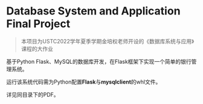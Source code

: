 # Database System and Application Final Project

>  本项目为USTC2022学年夏季学期金培权老师开设的《数据库系统与应用》课程的大作业

基于Python Flask、MySQL的数据库开发，在Flask框架下实现一个简单的银行管理系统。

运行该系统代码需为Python配置**Flask**与**mysqlclient**的whl文件。

详见同目录下的PDF。

